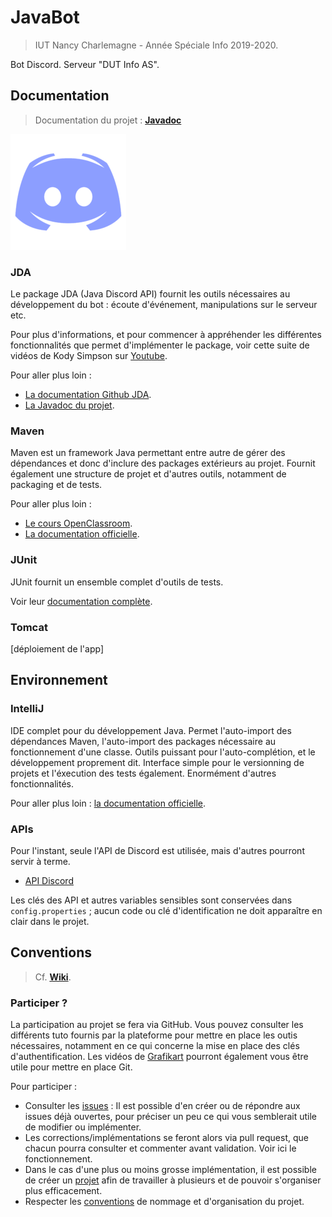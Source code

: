 # JavaBot

> IUT Nancy Charlemagne - Année Spéciale Info 2019-2020.

Bot Discord. Serveur "DUT Info AS".

## Documentation

> Documentation du projet : [**Javadoc**](http://labo.dvp-web.fr/javabot/index)


![discord](img/discord.png)

### JDA

Le package JDA (Java Discord API) fournit les outils nécessaires au développement
du bot : écoute d'événement, manipulations sur le serveur etc.

Pour plus d'informations, et pour commencer à appréhender les différentes
fonctionnalités que permet d'implémenter le package, voir cette suite de vidéos de
Kody Simpson sur [Youtube](https://www.youtube.com/watch?v=NxOxcgbikJo).

Pour aller plus loin :

- [La documentation Github JDA](https://github.com/DV8FromTheWorld/JDA/wiki).
- [La Javadoc du projet](https://ci.dv8tion.net/job/JDA/javadoc/).

### Maven

Maven est un framework Java permettant entre autre de gérer des dépendances et donc
d'inclure des packages extérieurs au projet. Fournit également une structure de projet et
d'autres outils, notamment de packaging et de tests.

Pour aller plus loin : 

- [Le cours OpenClassroom](https://openclassrooms.com/fr/courses/4503526-organisez-et-packagez-une-application-java-avec-apache-maven).
- [La documentation officielle](http://maven.apache.org/).

### JUnit

JUnit fournit un ensemble complet d'outils de tests.

Voir leur [documentation complète](https://junit.org/junit5/docs/current/user-guide/).

### Tomcat

[déploiement de l'app]

## Environnement

### IntelliJ

IDE complet pour du développement Java. Permet l'auto-import des dépendances Maven,
l'auto-import des packages nécessaire au fonctionnement d'une classe. Outils puissant
pour l'auto-complétion, et le développement proprement dit. Interface simple pour le
versionning de projets et l'éxecution des tests également. Enormément d'autres fonctionnalités.

Pour aller plus loin : [la documentation officielle](https://www.jetbrains.com/help/idea/discover-intellij-idea.html).

### APIs

Pour l'instant, seule l'API de Discord est utilisée, mais d'autres pourront servir à terme.

- [API Discord](https://discordapp.com/developers/docs/intro)

Les clés des API et autres variables sensibles sont conservées dans `config.properties` ;
aucun code ou clé d'identification ne doit apparaître en clair dans le projet.

## Conventions

> Cf. [**Wiki**](https://github.com/B4va/javabot/wiki).

### Participer ?

La participation au projet se fera via GitHub. Vous pouvez consulter les différents tuto
fournis par la plateforme pour mettre en place les outis nécessaires, notamment
en ce qui concerne la mise en place des clés d'authentification. Les vidéos de
[Grafikart](https://www.youtube.com/watch?v=rP3T0Ee6pLU&list=PLjwdMgw5TTLXuY5i7RW0QqGdW0NZntqiP) pourront également vous être utile pour mettre en place Git.

Pour participer :

- Consulter les [issues](https://github.com/B4va/javabot/issues) : Il est possible d'en créer ou de répondre aux issues déjà
ouvertes, pour préciser un peu ce qui vous semblerait utile de modifier ou implémenter.
- Les corrections/implémentations se feront alors via pull request, que chacun pourra
consulter et commenter avant validation. Voir ici le fonctionnement.
- Dans le cas d'une plus ou moins grosse implémentation, il est possible de créer un [projet](https://github.com/B4va/javabot/projects)
afin de travailler à plusieurs et de pouvoir s'organiser plus efficacement.
- Respecter les [conventions](https://github.com/B4va/javabot/wiki) de nommage et d'organisation du projet.
